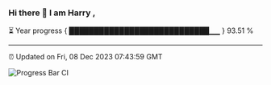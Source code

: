 ### Hi there 👋 I am Harry , 

⏳ Year progress { ████████████████████████████▁▁ } 93.51 %

---

⏰ Updated on Fri, 08 Dec 2023 07:43:59 GMT

![Progress Bar CI](https://github.com/duykhang68/duykhang68/workflows/Progress%20Bar%20CI/badge.svg)

